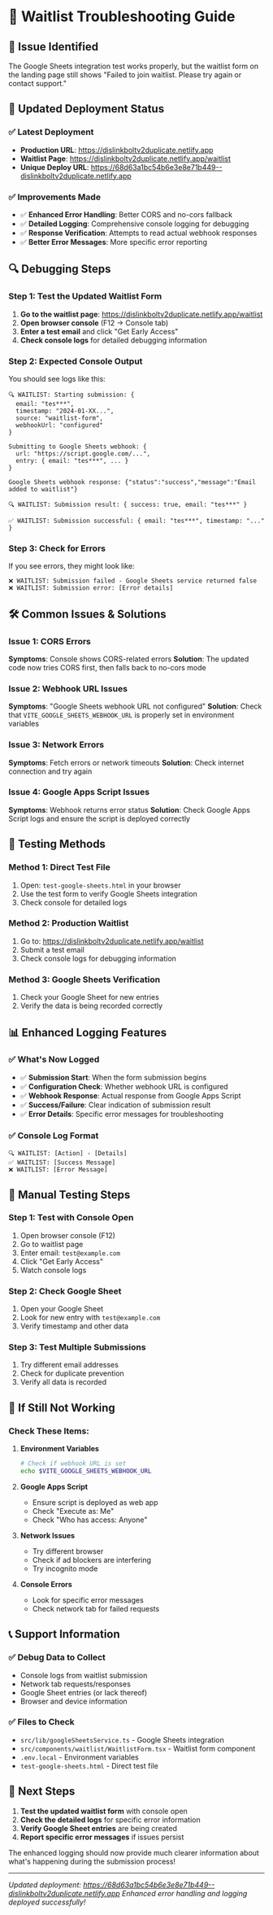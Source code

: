 # 🔧 Waitlist Troubleshooting Guide

## 🎯 **Issue Identified**

The Google Sheets integration test works properly, but the waitlist form on the landing page still shows "Failed to join waitlist. Please try again or contact support."

## 🚀 **Updated Deployment Status**

### **✅ Latest Deployment**
- **Production URL**: https://dislinkboltv2duplicate.netlify.app
- **Waitlist Page**: https://dislinkboltv2duplicate.netlify.app/waitlist
- **Unique Deploy URL**: https://68d63a1bc54b6e3e8e71b449--dislinkboltv2duplicate.netlify.app

### **✅ Improvements Made**
- ✅ **Enhanced Error Handling**: Better CORS and no-cors fallback
- ✅ **Detailed Logging**: Comprehensive console logging for debugging
- ✅ **Response Verification**: Attempts to read actual webhook responses
- ✅ **Better Error Messages**: More specific error reporting

## 🔍 **Debugging Steps**

### **Step 1: Test the Updated Waitlist Form**

1. **Go to the waitlist page**: https://dislinkboltv2duplicate.netlify.app/waitlist
2. **Open browser console** (F12 → Console tab)
3. **Enter a test email** and click "Get Early Access"
4. **Check console logs** for detailed debugging information

### **Step 2: Expected Console Output**

You should see logs like this:

```
🔍 WAITLIST: Starting submission: {
  email: "tes***",
  timestamp: "2024-01-XX...",
  source: "waitlist-form",
  webhookUrl: "configured"
}

Submitting to Google Sheets webhook: {
  url: "https://script.google.com/...",
  entry: { email: "tes***", ... }
}

Google Sheets webhook response: {"status":"success","message":"Email added to waitlist"}

🔍 WAITLIST: Submission result: { success: true, email: "tes***" }

✅ WAITLIST: Submission successful: { email: "tes***", timestamp: "..." }
```

### **Step 3: Check for Errors**

If you see errors, they might look like:

```
❌ WAITLIST: Submission failed - Google Sheets service returned false
❌ WAITLIST: Submission error: [Error details]
```

## 🛠️ **Common Issues & Solutions**

### **Issue 1: CORS Errors**
**Symptoms**: Console shows CORS-related errors
**Solution**: The updated code now tries CORS first, then falls back to no-cors mode

### **Issue 2: Webhook URL Issues**
**Symptoms**: "Google Sheets webhook URL not configured"
**Solution**: Check that `VITE_GOOGLE_SHEETS_WEBHOOK_URL` is properly set in environment variables

### **Issue 3: Network Errors**
**Symptoms**: Fetch errors or network timeouts
**Solution**: Check internet connection and try again

### **Issue 4: Google Apps Script Issues**
**Symptoms**: Webhook returns error status
**Solution**: Check Google Apps Script logs and ensure the script is deployed correctly

## 🧪 **Testing Methods**

### **Method 1: Direct Test File**
1. Open: `test-google-sheets.html` in your browser
2. Use the test form to verify Google Sheets integration
3. Check console for detailed logs

### **Method 2: Production Waitlist**
1. Go to: https://dislinkboltv2duplicate.netlify.app/waitlist
2. Submit a test email
3. Check console logs for debugging information

### **Method 3: Google Sheets Verification**
1. Check your Google Sheet for new entries
2. Verify the data is being recorded correctly

## 📊 **Enhanced Logging Features**

### **✅ What's Now Logged**
- ✅ **Submission Start**: When the form submission begins
- ✅ **Configuration Check**: Whether webhook URL is configured
- ✅ **Webhook Response**: Actual response from Google Apps Script
- ✅ **Success/Failure**: Clear indication of submission result
- ✅ **Error Details**: Specific error messages for troubleshooting

### **✅ Console Log Format**
```
🔍 WAITLIST: [Action] - [Details]
✅ WAITLIST: [Success Message]
❌ WAITLIST: [Error Message]
```

## 🔧 **Manual Testing Steps**

### **Step 1: Test with Console Open**
1. Open browser console (F12)
2. Go to waitlist page
3. Enter email: `test@example.com`
4. Click "Get Early Access"
5. Watch console logs

### **Step 2: Check Google Sheet**
1. Open your Google Sheet
2. Look for new entry with `test@example.com`
3. Verify timestamp and other data

### **Step 3: Test Multiple Submissions**
1. Try different email addresses
2. Check for duplicate prevention
3. Verify all data is recorded

## 🚨 **If Still Not Working**

### **Check These Items:**

1. **Environment Variables**
   ```bash
   # Check if webhook URL is set
   echo $VITE_GOOGLE_SHEETS_WEBHOOK_URL
   ```

2. **Google Apps Script**
   - Ensure script is deployed as web app
   - Check "Execute as: Me"
   - Check "Who has access: Anyone"

3. **Network Issues**
   - Try different browser
   - Check if ad blockers are interfering
   - Try incognito mode

4. **Console Errors**
   - Look for specific error messages
   - Check network tab for failed requests

## 📞 **Support Information**

### **✅ Debug Data to Collect**
- Console logs from waitlist submission
- Network tab requests/responses
- Google Sheet entries (or lack thereof)
- Browser and device information

### **✅ Files to Check**
- `src/lib/googleSheetsService.ts` - Google Sheets integration
- `src/components/waitlist/WaitlistForm.tsx` - Waitlist form component
- `.env.local` - Environment variables
- `test-google-sheets.html` - Direct test file

## 🎯 **Next Steps**

1. **Test the updated waitlist form** with console open
2. **Check the detailed logs** for specific error information
3. **Verify Google Sheet entries** are being created
4. **Report specific error messages** if issues persist

The enhanced logging should now provide much clearer information about what's happening during the submission process!

---

*Updated deployment: https://68d63a1bc54b6e3e8e71b449--dislinkboltv2duplicate.netlify.app*
*Enhanced error handling and logging deployed successfully!*

